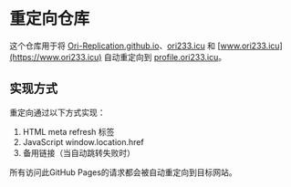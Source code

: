 # 重定向仓库

这个仓库用于将 [Ori-Replication.github.io](https://Ori-Replication.github.io)、[ori233.icu](https://ori233.icu) 和 [www.ori233.icu](https://www.ori233.icu) 自动重定向到 [profile.ori233.icu](https://profile.ori233.icu)。

## 实现方式

重定向通过以下方式实现：
1. HTML meta refresh 标签
2. JavaScript window.location.href
3. 备用链接（当自动跳转失败时）

所有访问此GitHub Pages的请求都会被自动重定向到目标网站。 